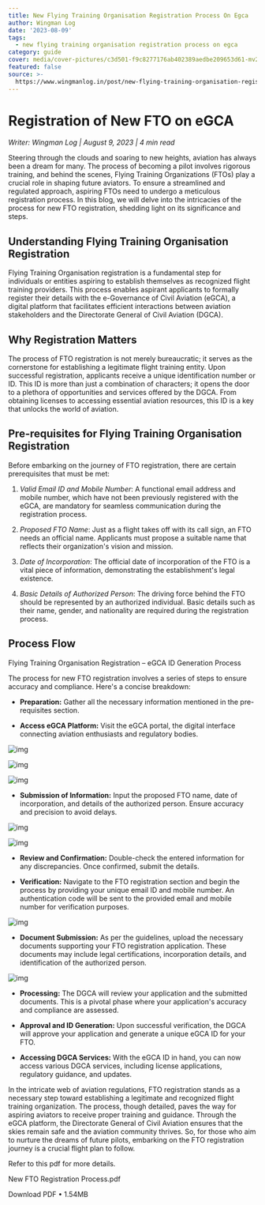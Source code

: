 ```yaml
---
title: New Flying Training Organisation Registration Process On Egca
author: Wingman Log
date: '2023-08-09'
tags:
  - new flying training organisation registration process on egca
category: guide
cover: media/cover-pictures/c3d501-f9c8277176ab402389aedbe209653d61-mv2-9a8fa623.png
featured: false
source: >-
  https://www.wingmanlog.in/post/new-flying-training-organisation-registration-process-on-egca
---
```


# Registration of New FTO on eGCA

*Writer: Wingman Log | August 9, 2023 | 4 min read*

Steering through the clouds and soaring to new heights, aviation has always been a dream for many. The process of becoming a pilot involves rigorous training, and behind the scenes, Flying Training Organizations (FTOs) play a crucial role in shaping future aviators. To ensure a streamlined and regulated approach, aspiring FTOs need to undergo a meticulous registration process. In this blog, we will delve into the intricacies of the process for new FTO registration, shedding light on its significance and steps.

## Understanding Flying Training Organisation Registration

Flying Training Organisation registration is a fundamental step for individuals or entities aspiring to establish themselves as recognized flight training providers. This process enables aspirant applicants to formally register their details with the e-Governance of Civil Aviation (eGCA), a digital platform that facilitates efficient interactions between aviation stakeholders and the Directorate General of Civil Aviation (DGCA).

## Why Registration Matters

The process of FTO registration is not merely bureaucratic; it serves as the cornerstone for establishing a legitimate flight training entity. Upon successful registration, applicants receive a unique identification number or ID. This ID is more than just a combination of characters; it opens the door to a plethora of opportunities and services offered by the DGCA. From obtaining licenses to accessing essential aviation resources, this ID is a key that unlocks the world of aviation.

## Pre-requisites for Flying Training Organisation Registration

Before embarking on the journey of FTO registration, there are certain prerequisites that must be met:

1.  *Valid Email ID and Mobile Number*: A functional email address and mobile number, which have not been previously registered with the eGCA, are mandatory for seamless communication during the registration process.
    
2.  *Proposed FTO Name*: Just as a flight takes off with its call sign, an FTO needs an official name. Applicants must propose a suitable name that reflects their organization's vision and mission.
    
3.  *Date of Incorporation*: The official date of incorporation of the FTO is a vital piece of information, demonstrating the establishment's legal existence.
    
4.  *Basic Details of Authorized Person*: The driving force behind the FTO should be represented by an authorized individual. Basic details such as their name, gender, and nationality are required during the registration process.

## Process Flow

Flying Training Organisation Registration – eGCA ID Generation Process

The process for new FTO registration involves a series of steps to ensure accuracy and compliance. Here's a concise breakdown:

*   **Preparation:** Gather all the necessary information mentioned in the pre-requisites section.
    
*   **Access eGCA Platform:** Visit the eGCA portal, the digital interface connecting aviation enthusiasts and regulatory bodies.

![img](media/blog-media/c3d501-466ae3cf8a5f40ccab5e48d435c2c138-mv2-8e17716b.png)

![img](media/blog-media/c3d501-532dacd6a3fc40e088ac9b12c59165ec-mv2-724593a5.png)

![img](media/blog-media/c3d501-9353899e54484d4eb027d48f07e1f1a3-mv2-81af060d.png)

*   **Submission of Information:** Input the proposed FTO name, date of incorporation, and details of the authorized person. Ensure accuracy and precision to avoid delays.

![img](media/blog-media/c3d501-f77320e8921e45a0aee11fc935d6d608-mv2-70ff4527.png)

![img](media/blog-media/c3d501-2ead58b6d8b4428fb537520b62345feb-mv2-1d1338a2.png)

*   **Review and Confirmation:** Double-check the entered information for any discrepancies. Once confirmed, submit the details.
    
*   **Verification:** Navigate to the FTO registration section and begin the process by providing your unique email ID and mobile number. An authentication code will be sent to the provided email and mobile number for verification purposes.

![img](media/blog-media/c3d501-49d56aea10cd4f92b5f7d5798cbfedfa-mv2-e202c120.png)

*   **Document Submission:** As per the guidelines, upload the necessary documents supporting your FTO registration application. These documents may include legal certifications, incorporation details, and identification of the authorized person.

![img](media/blog-media/c3d501-17aa43fe3e544724a8a22a092acd4226-mv2-1ac41a34.png)

*   **Processing:** The DGCA will review your application and the submitted documents. This is a pivotal phase where your application's accuracy and compliance are assessed.
    
*   **Approval and ID Generation:** Upon successful verification, the DGCA will approve your application and generate a unique eGCA ID for your FTO.
    
*   **Accessing DGCA Services:** With the eGCA ID in hand, you can now access various DGCA services, including license applications, regulatory guidance, and updates.

In the intricate web of aviation regulations, FTO registration stands as a necessary step toward establishing a legitimate and recognized flight training organization. The process, though detailed, paves the way for aspiring aviators to receive proper training and guidance. Through the eGCA platform, the Directorate General of Civil Aviation ensures that the skies remain safe and the aviation community thrives. So, for those who aim to nurture the dreams of future pilots, embarking on the FTO registration journey is a crucial flight plan to follow.

Refer to this pdf for more details.

New FTO Registration Process.pdf

Download PDF • 1.54MB
